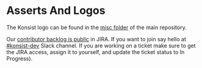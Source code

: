 # Asserts And Logos

The Konsist logo can be found in the [misc folder](https://github.com/LemonAppDev/konsist/tree/main/misc/konsist-logo) of the main repository.

Our [contributor backlog is public](https://lemonappdev.atlassian.net/issues/?jql=labels%20%3D%20ContributeOpportunity%20and%20status%20in%20%28Open%2C%20%22Board%20Backlog%22%2C%20Backlog%29%20ORDER%20BY%20created%20DESC) in JIRA. If you want to join say hello at  [#konsist-dev](https://kotlinlang.slack.com/archives/C0628CK7TEV) Slack channel. If you are working on a ticket make sure to get the JIRA access, assign it to yourself, and update the ticket status to In Progress).
